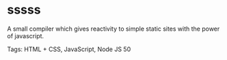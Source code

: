 # sssss

A small compiler which gives reactivity to simple
static sites with the power of javascript.

Tags: HTML + CSS, JavaScript, Node JS
50
